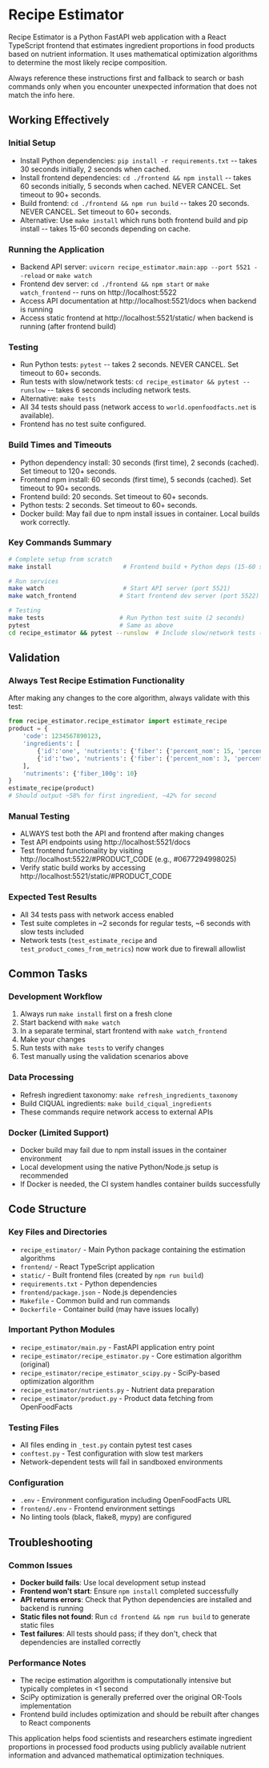 # Recipe Estimator

Recipe Estimator is a Python FastAPI web application with a React TypeScript frontend that estimates ingredient proportions in food products based on nutrient information. It uses mathematical optimization algorithms to determine the most likely recipe composition.

Always reference these instructions first and fallback to search or bash commands only when you encounter unexpected information that does not match the info here.

## Working Effectively

### Initial Setup
- Install Python dependencies: `pip install -r requirements.txt` -- takes 30 seconds initially, 2 seconds when cached.
- Install frontend dependencies: `cd ./frontend && npm install` -- takes 60 seconds initially, 5 seconds when cached. NEVER CANCEL. Set timeout to 90+ seconds.
- Build frontend: `cd ./frontend && npm run build` -- takes 20 seconds. NEVER CANCEL. Set timeout to 60+ seconds.
- Alternative: Use `make install` which runs both frontend build and pip install -- takes 15-60 seconds depending on cache.

### Running the Application
- Backend API server: `uvicorn recipe_estimator.main:app --port 5521 --reload` or `make watch`
- Frontend dev server: `cd ./frontend && npm start` or `make watch_frontend` -- runs on http://localhost:5522
- Access API documentation at http://localhost:5521/docs when backend is running
- Access static frontend at http://localhost:5521/static/ when backend is running (after frontend build)

### Testing
- Run Python tests: `pytest` -- takes 2 seconds. NEVER CANCEL. Set timeout to 60+ seconds.
- Run tests with slow/network tests: `cd recipe_estimator && pytest --runslow` -- takes 6 seconds including network tests.
- Alternative: `make tests`
- All 34 tests should pass (network access to `world.openfoodfacts.net` is available).
- Frontend has no test suite configured.

### Build Times and Timeouts
- Python dependency install: 30 seconds (first time), 2 seconds (cached). Set timeout to 120+ seconds.
- Frontend npm install: 60 seconds (first time), 5 seconds (cached). Set timeout to 90+ seconds.  
- Frontend build: 20 seconds. Set timeout to 60+ seconds.
- Python tests: 2 seconds. Set timeout to 60+ seconds.
- Docker build: May fail due to npm install issues in container. Local builds work correctly.

### Key Commands Summary
```bash
# Complete setup from scratch
make install                    # Frontend build + Python deps (15-60 seconds)

# Run services  
make watch                      # Start API server (port 5521)
make watch_frontend            # Start frontend dev server (port 5522)

# Testing
make tests                     # Run Python test suite (2 seconds)
pytest                         # Same as above
cd recipe_estimator && pytest --runslow  # Include slow/network tests (6 seconds)
```

## Validation

### Always Test Recipe Estimation Functionality
After making any changes to the core algorithm, always validate with this test:
```python
from recipe_estimator.recipe_estimator import estimate_recipe
product = {
    'code': 1234567890123,
    'ingredients': [
        {'id':'one', 'nutrients': {'fiber': {'percent_nom': 15, 'percent_min': 0, 'percent_max': 100}}},
        {'id':'two', 'nutrients': {'fiber': {'percent_nom': 3, 'percent_min': 0, 'percent_max': 100}}}
    ],
    'nutriments': {'fiber_100g': 10}
}
estimate_recipe(product)
# Should output ~58% for first ingredient, ~42% for second
```

### Manual Testing
- ALWAYS test both the API and frontend after making changes
- Test API endpoints using http://localhost:5521/docs 
- Test frontend functionality by visiting http://localhost:5522/#PRODUCT_CODE (e.g., #0677294998025)
- Verify static build works by accessing http://localhost:5521/static/#PRODUCT_CODE

### Expected Test Results
- All 34 tests pass with network access enabled
- Test suite completes in ~2 seconds for regular tests, ~6 seconds with slow tests included
- Network tests (`test_estimate_recipe` and `test_product_comes_from_metrics`) now work due to firewall allowlist

## Common Tasks

### Development Workflow
1. Always run `make install` first on a fresh clone
2. Start backend with `make watch`
3. In a separate terminal, start frontend with `make watch_frontend`  
4. Make your changes
5. Run tests with `make tests` to verify changes
6. Test manually using the validation scenarios above

### Data Processing
- Refresh ingredient taxonomy: `make refresh_ingredients_taxonomy`
- Build CIQUAL ingredients: `make build_ciqual_ingredients`
- These commands require network access to external APIs

### Docker (Limited Support)
- Docker build may fail due to npm install issues in the container environment
- Local development using the native Python/Node.js setup is recommended
- If Docker is needed, the CI system handles container builds successfully

## Code Structure

### Key Files and Directories
- `recipe_estimator/` - Main Python package containing the estimation algorithms
- `frontend/` - React TypeScript application
- `static/` - Built frontend files (created by `npm run build`)
- `requirements.txt` - Python dependencies
- `frontend/package.json` - Node.js dependencies
- `Makefile` - Common build and run commands
- `Dockerfile` - Container build (may have issues locally)

### Important Python Modules
- `recipe_estimator/main.py` - FastAPI application entry point
- `recipe_estimator/recipe_estimator.py` - Core estimation algorithm (original)
- `recipe_estimator/recipe_estimator_scipy.py` - SciPy-based optimization algorithm
- `recipe_estimator/nutrients.py` - Nutrient data preparation
- `recipe_estimator/product.py` - Product data fetching from OpenFoodFacts

### Testing Files
- All files ending in `_test.py` contain pytest test cases
- `conftest.py` - Test configuration with slow test markers
- Network-dependent tests will fail in sandboxed environments

### Configuration
- `.env` - Environment configuration including OpenFoodFacts URL
- `frontend/.env` - Frontend environment settings  
- No linting tools (black, flake8, mypy) are configured

## Troubleshooting

### Common Issues
- **Docker build fails**: Use local development setup instead
- **Frontend won't start**: Ensure `npm install` completed successfully
- **API returns errors**: Check that Python dependencies are installed and backend is running
- **Static files not found**: Run `cd frontend && npm run build` to generate static files
- **Test failures**: All tests should pass; if they don't, check that dependencies are installed correctly

### Performance Notes
- The recipe estimation algorithm is computationally intensive but typically completes in <1 second
- SciPy optimization is generally preferred over the original OR-Tools implementation
- Frontend build includes optimization and should be rebuilt after changes to React components

This application helps food scientists and researchers estimate ingredient proportions in processed food products using publicly available nutrient information and advanced mathematical optimization techniques.